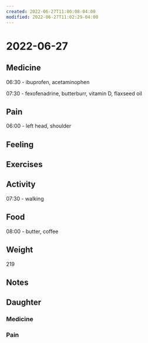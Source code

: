 ```yaml
---
created: 2022-06-27T11:00:08-04:00
modified: 2022-06-27T11:02:29-04:00
---
```


# 2022-06-27

## Medicine

06:30 - ibuprofen, acetaminophen

07:30 - fexofenadrine, butterburr, vitamin D, flaxseed oil 


## Pain

06:00 - left head, shoulder

## Feeling


## Exercises


## Activity

07:30 - walking


## Food

08:00 - butter, coffee 


## Weight

219


## Notes


## Daughter

### Medicine


### Pain
